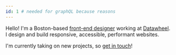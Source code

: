 ```yaml
---
id: 1 # needed for graphQL because reasons
---
```

Hello! I'm a Boston-based [front-end designer](about) working at [Datawheel](https://datawheel.us). I design and build responsive, accessible, performant websites.

I'm currently taking on new projects, so [get in touch](contact)!
